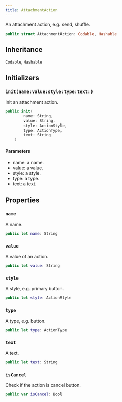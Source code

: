```yaml
---
title: AttachmentAction
---
```


An attachment action, e.g. send, shuffle.

``` swift
public struct AttachmentAction: Codable, Hashable 
```

## Inheritance

`Codable`, `Hashable`

## Initializers

### `init(name:value:style:type:text:)`

Init an attachment action.

``` swift
public init(
        name: String,
        value: String,
        style: ActionStyle,
        type: ActionType,
        text: String
    ) 
```

#### Parameters

  - name: a name.
  - value: a value.
  - style: a style.
  - type: a type.
  - text: a text.

## Properties

### `name`

A name.

``` swift
public let name: String
```

### `value`

A value of an action.

``` swift
public let value: String
```

### `style`

A style, e.g. primary button.

``` swift
public let style: ActionStyle
```

### `type`

A type, e.g. button.

``` swift
public let type: ActionType
```

### `text`

A text.

``` swift
public let text: String
```

### `isCancel`

Check if the action is cancel button.

``` swift
public var isCancel: Bool 
```
